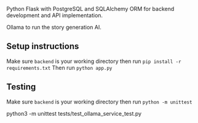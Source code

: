Python Flask with PostgreSQL and SQLAlchemy ORM for backend development and API implementation.

Ollama to run the story generation AI.

## Setup instructions

Make sure `backend` is your working directory then run
`pip install -r requirements.txt`
Then run
`python app.py`

## Testing

Make sure `backend` is your working directory then run
```python -m unittest``` 

python3 -m unittest tests/test_ollama_service_test.py